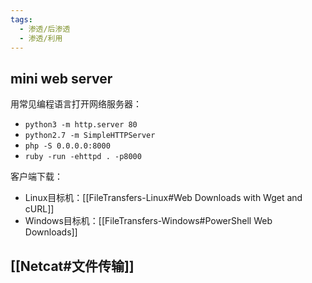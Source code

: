 ```yaml
---
tags:
  - 渗透/后渗透
  - 渗透/利用
---
```


## mini web server

用常见编程语言打开网络服务器：

- `python3 -m http.server 80`
- `python2.7 -m SimpleHTTPServer`
- `php -S 0.0.0.0:8000`
- `ruby -run -ehttpd . -p8000`

客户端下载：
- Linux目标机：[[FileTransfers-Linux#Web Downloads with Wget and cURL]]
- Windows目标机：[[FileTransfers-Windows#PowerShell Web Downloads]]


## [[Netcat#文件传输]]
